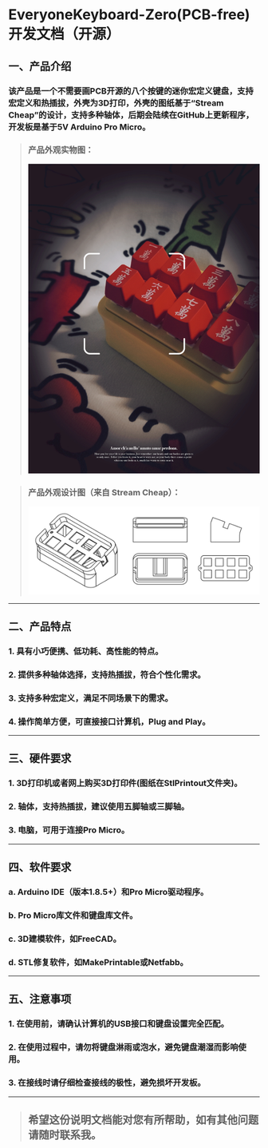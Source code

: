 # EveryoneKeyboard-Zero(PCB-free)开发文档（开源）
## 一、产品介绍
### 该产品是一个不需要画PCB开源的八个按键的迷你宏定义键盘，支持宏定义和热插拔，外壳为3D打印，外壳的图纸基于“Stream Cheap”的设计，支持多种轴体，后期会陆续在GitHub上更新程序，开发板是基于5V Arduino Pro Micro。
>### 产品外观实物图：
>![实物图](/image/boxImg.jpg)

>### 产品外观设计图（来自 Stream Cheap）：
>![设计图](/image/StreamCheap_Drawings.jpg)
* * *
## 二、产品特点

### 1. 具有小巧便携、低功耗、高性能的特点。

### 2. 提供多种轴体选择，支持热插拔，符合个性化需求。

### 3. 支持多种宏定义，满足不同场景下的需求。

### 4. 操作简单方便，可直接接口计算机，Plug and Play。
* * *
## 三、硬件要求
### 1. 3D打印机或者网上购买3D打印件(图纸在StlPrintout文件夹)。
### 2. 轴体，支持热插拔，建议使用五脚轴或三脚轴。
### 3. 电脑，可用于连接Pro Micro。
* * *
## 四、软件要求
### a. Arduino IDE（版本1.8.5+）和Pro Micro驱动程序。

### b. Pro Micro库文件和键盘库文件。

### c. 3D建模软件，如FreeCAD。

### d. STL修复软件，如MakePrintable或Netfabb。
* * *
## 五、注意事项

### 1. 在使用前，请确认计算机的USB接口和键盘设置完全匹配。

### 2. 在使用过程中，请勿将键盘淋雨或泡水，避免键盘潮湿而影响使用。

### 3. 在接线时请仔细检查接线的极性，避免损坏开发板。
* * *
>## 希望这份说明文档能对您有所帮助，如有其他问题请随时联系我。
